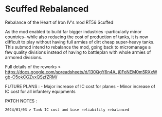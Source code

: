 # Scuffed Rebalanced

Rebalance of the Heart of Iron IV's mod RT56 Scuffed


As the mod enabled to build far bigger industries -particularly minor countries- while also reducing the cost of production of tanks, it is now difficult to play without having full armies of dirt cheap super-heavy tanks.
This submod intend to rebalance the mod, going back to micromanage a few quality divisions instead of having to battleplan with whole armies of armored divisions.


Full details of the reworks > https://docs.google.com/spreadsheets/d/130QgY6n4A_j0FoNEM0m5RXxWgb-O5okCGZvxQSzfZRM/


FUTURE PLANS :
    - Major increase of IC cost for planes
    - Minor increase of IC cost for all infantery equipments


PATCH NOTES :

    2024/01/03 > Tank IC cost and base reliability rebalanced

